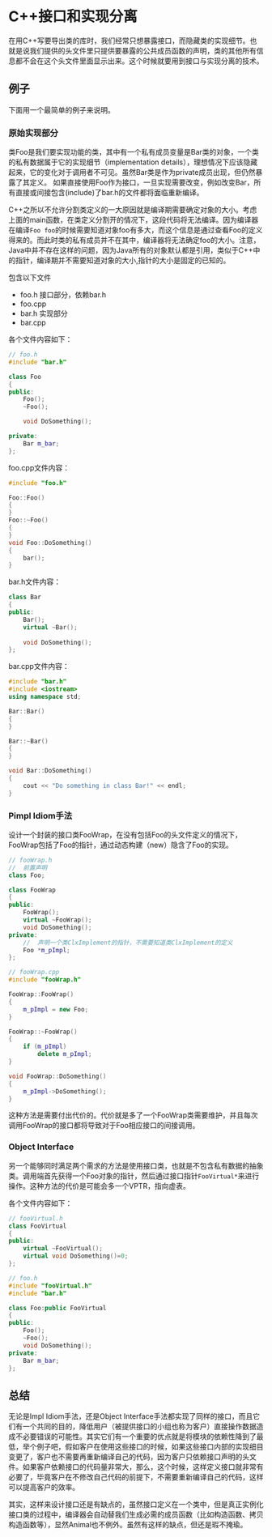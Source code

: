 # C++接口和实现分离

在用C++写要导出类的库时，我们经常只想暴露接口，而隐藏类的实现细节。也就是说我们提供的头文件里只提供要暴露的公共成员函数的声明，类的其他所有信息都不会在这个头文件里面显示出来。这个时候就要用到接口与实现分离的技术。

## 例子
下面用一个最简单的例子来说明。

### 原始实现部分
类Foo是我们要实现功能的类，其中有一个私有成员变量是Bar类的对象，一个类的私有数据属于它的实现细节（implementation details），理想情况下应该隐藏起来，它的变化对于调用者不可见。虽然Bar类是作为private成员出现，但仍然暴露了其定义。
如果直接使用Foo作为接口，一旦实现需要改变，例如改变Bar，所有直接或间接包含(include)了bar.h的文件都将面临重新编译。

C++之所以不允许分割类定义的一大原因就是编译期需要确定对象的大小。考虑上面的main函数，在类定义分割开的情况下，这段代码将无法编译。因为编译器在编译`Foo foo`的时候需要知道对象foo有多大，而这个信息是通过查看Foo的定义得来的。而此时类的私有成员并不在其中，编译器将无法确定foo的大小。注意，Java中并不存在这样的问题，因为Java所有的对象默认都是引用，类似于C++中的指针，编译期并不需要知道对象的大小,指针的大小是固定的已知的。

包含以下文件
- foo.h 接口部分，依赖bar.h
- foo.cpp
- bar.h 实现部分
- bar.cpp


各个文件内容如下：
``` c++
// foo.h
#include "bar.h"

class Foo 
{
public:
    Foo();
    ~Foo();

    void DoSomething();

private:
    Bar m_bar;
};
```
foo.cpp文件内容：
``` c++
#include "foo.h"

Foo::Foo()
{
}
Foo::~Foo()
{
}
void Foo::DoSomething()
{
    bar();
}
```

bar.h文件内容：
``` c++
class Bar 
{
public:
    Bar();
    virtual ~Bar();
 
    void DoSomething();
};
```

bar.cpp文件内容：
``` c++
#include "bar.h"
#include <iostream>
using namespace std;

Bar::Bar()
{
}

Bar::~Bar()
{
}

void Bar::DoSomething()
{
    cout << "Do something in class Bar!" << endl;
}
```

### Pimpl Idiom手法
设计一个封装的接口类FooWrap，在没有包括Foo的头文件定义的情况下，FooWrap包括了Foo的指针，通过动态构建（new）隐含了Foo的实现。

``` c++
// fooWrap.h
//  前置声明
class Foo;

class FooWrap 
{
public:
    FooWrap();
    virtual ~FooWrap();
    void DoSomething();
private:
    //  声明一个类ClxImplement的指针，不需要知道类ClxImplement的定义
    Foo *m_pImpl;
};
```

``` c++
// fooWrap.cpp
#include "fooWrap.h"

FooWrap::FooWrap()
{
    m_pImpl = new Foo;
}

FooWrap::~FooWrap()
{
    if (m_pImpl)
        delete m_pImpl;
}

void FooWrap::DoSomething()
{
    m_pImpl->DoSomething();
}
```
这种方法是需要付出代价的。代价就是多了一个FooWrap类需要维护，并且每次调用FooWrap的接口都将导致对于Foo相应接口的间接调用。

### Object Interface
另一个能够同时满足两个需求的方法是使用接口类，也就是不包含私有数据的抽象类。调用端首先获得一个Foo对象的指针，然后通过接口指针`FooVirtual*`来进行操作。这种方法的代价是可能会多一个VPTR，指向虚表。


各个文件内容如下：
``` c++
// fooVirtual.h
class FooVirtual  
{
public:
    virtual ~FooVirtual();
    virtual void DoSomething()=0;
};
```

``` c++
// foo.h
#include "fooVirtual.h"
#include "bar.h"

class Foo:public FooVirtual
{
public:
    Foo();
    ~Foo();
    void DoSomething();
private:
    Bar m_bar;
};
```
## 总结

无论是Impl Idiom手法，还是Object Interface手法都实现了同样的接口，而且它们有一个共同的目的，降低用户（被提供接口的小组也称为客户）直接操作数据造成不必要错误的可能性。其实它们有一个重要的优点就是将模块的依赖性降到了最低，举个例子吧，假如客户在使用这些接口的时候，如果这些接口内部的实现细目变更了，客户也不需要再重新编译自己的代码，因为客户只依赖接口声明的头文件。如果客户依赖接口的代码量非常大，那么，这个时候，这样定义接口就非常有必要了，毕竟客户在不修改自己代码的前提下，不需要重新编译自己的代码，这样可以提高客户的效率。 

其实，这样来设计接口还是有缺点的，虽然接口定义在一个类中，但是真正实例化接口类的过程中，编译器会自动替我们生成必需的成员函数（比如构造函数、拷贝构造函数等），显然Animal也不例外。虽然有这样的缺点，但还是瑕不掩瑜。